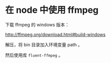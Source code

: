 # 在 node 中使用 ffmpeg

下载 ffmpeg 的 windows 版本：

http://ffmpeg.org/download.html#build-windows

解压，将 bin 目录加入环境变量 path 。

然后使用库 `fluent-ffmpeg` 。
